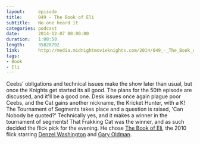 ```yaml
---
layout:     episode
title:      049 - The Book of Eli
subtitle:   No one heard it
categories: podcast
date:       2014-12-07 00:00:00
duration:   1:08:58
length:     35828792
link:       http://media.midnightmovieknights.com/2014/049_-_The_Book_of_Eli.m4a
tags:
- Book
- Eli
---
```

Ceebs' obligations and technical issues make the show later than usual, but once the Knights get started its all good. The plans for the 50th episode are discussed, and it'll be a good one. Desk issues once again plague poor Ceebs, and the Cat gains another nickname, the Kricket Hunter, with a K! The Tournament of Segments takes place and a question is raised, 'Can Nobody be quoted?' Technically yes, and it makes a winner in the tournament of segments! That Frakking Cat was the winner, and as such decided the flick pick for the evening. He chose [The Book of Eli](http://www.imdb.com/title/tt1037705/), the 2010 flick starring [Denzel Washington](http://www.imdb.com/name/nm0000243/) and [Gary Oldman](http://www.imdb.com/name/nm0000198/).
